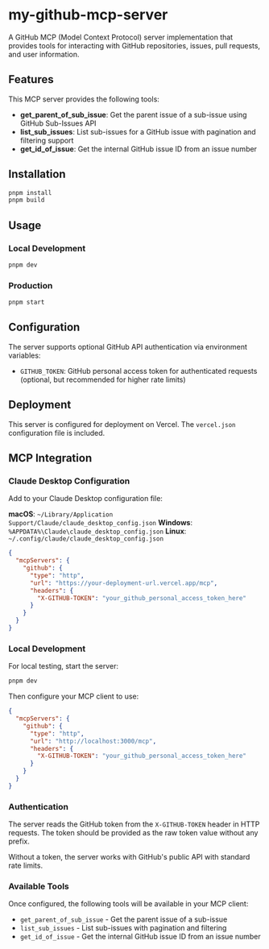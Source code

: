 # my-github-mcp-server

A GitHub MCP (Model Context Protocol) server implementation that provides tools for interacting with GitHub repositories, issues, pull requests, and user information.

## Features

This MCP server provides the following tools:

- **get_parent_of_sub_issue**: Get the parent issue of a sub-issue using GitHub Sub-Issues API
- **list_sub_issues**: List sub-issues for a GitHub issue with pagination and filtering support
- **get_id_of_issue**: Get the internal GitHub issue ID from an issue number

## Installation

```bash
pnpm install
pnpm build
```

## Usage

### Local Development

```bash
pnpm dev
```

### Production

```bash
pnpm start
```

## Configuration

The server supports optional GitHub API authentication via environment variables:

- `GITHUB_TOKEN`: GitHub personal access token for authenticated requests (optional, but recommended for higher rate limits)

## Deployment

This server is configured for deployment on Vercel. The `vercel.json` configuration file is included.

## MCP Integration

### Claude Desktop Configuration

Add to your Claude Desktop configuration file:

**macOS**: `~/Library/Application Support/Claude/claude_desktop_config.json`
**Windows**: `%APPDATA%\Claude\claude_desktop_config.json`
**Linux**: `~/.config/claude/claude_desktop_config.json`

```json
{
  "mcpServers": {
    "github": {
      "type": "http",
      "url": "https://your-deployment-url.vercel.app/mcp",
      "headers": {
        "X-GITHUB-TOKEN": "your_github_personal_access_token_here"
      }
    }
  }
}
```

### Local Development

For local testing, start the server:

```bash
pnpm dev
```

Then configure your MCP client to use:

```json
{
  "mcpServers": {
    "github": {
      "type": "http",
      "url": "http://localhost:3000/mcp",
      "headers": {
        "X-GITHUB-TOKEN": "your_github_personal_access_token_here"
      }
    }
  }
}
```

### Authentication

The server reads the GitHub token from the `X-GITHUB-TOKEN` header in HTTP requests. The token should be provided as the raw token value without any prefix.

Without a token, the server works with GitHub's public API with standard rate limits.

### Available Tools

Once configured, the following tools will be available in your MCP client:

- `get_parent_of_sub_issue` - Get the parent issue of a sub-issue
- `list_sub_issues` - List sub-issues with pagination and filtering
- `get_id_of_issue` - Get the internal GitHub issue ID from an issue number
